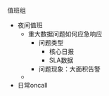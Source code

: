 

值班组
- 夜间值班
  - 重大数据问题如何应急响应
    - 问题类型
      - 核心日报
      - SLA数据
    - 问题现象：大面积告警
  - 
- 日常oncall
